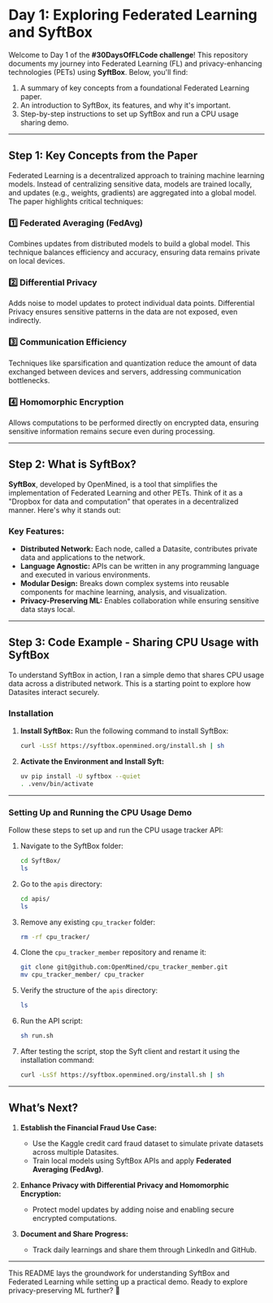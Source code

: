 # Day 1: Exploring Federated Learning and SyftBox

Welcome to Day 1 of the **#30DaysOfFLCode challenge**! This repository documents my journey into Federated Learning (FL) and privacy-enhancing technologies (PETs) using **SyftBox**. Below, you'll find:  
1. A summary of key concepts from a foundational Federated Learning paper.  
2. An introduction to SyftBox, its features, and why it's important.  
3. Step-by-step instructions to set up SyftBox and run a CPU usage sharing demo.  

---

## Step 1: Key Concepts from the Paper

Federated Learning is a decentralized approach to training machine learning models. Instead of centralizing sensitive data, models are trained locally, and updates (e.g., weights, gradients) are aggregated into a global model. The paper highlights critical techniques:

### **1️⃣ Federated Averaging (FedAvg)**  
Combines updates from distributed models to build a global model. This technique balances efficiency and accuracy, ensuring data remains private on local devices.

### **2️⃣ Differential Privacy**  
Adds noise to model updates to protect individual data points. Differential Privacy ensures sensitive patterns in the data are not exposed, even indirectly.

### **3️⃣ Communication Efficiency**  
Techniques like sparsification and quantization reduce the amount of data exchanged between devices and servers, addressing communication bottlenecks.

### **4️⃣ Homomorphic Encryption**  
Allows computations to be performed directly on encrypted data, ensuring sensitive information remains secure even during processing.

---

## Step 2: What is SyftBox?

**SyftBox**, developed by OpenMined, is a tool that simplifies the implementation of Federated Learning and other PETs. Think of it as a "Dropbox for data and computation" that operates in a decentralized manner. Here's why it stands out:

### **Key Features:**
- **Distributed Network:** Each node, called a Datasite, contributes private data and applications to the network.
- **Language Agnostic:** APIs can be written in any programming language and executed in various environments.
- **Modular Design:** Breaks down complex systems into reusable components for machine learning, analysis, and visualization.
- **Privacy-Preserving ML:** Enables collaboration while ensuring sensitive data stays local.

---

## Step 3: Code Example - Sharing CPU Usage with SyftBox

To understand SyftBox in action, I ran a simple demo that shares CPU usage data across a distributed network. This is a starting point to explore how Datasites interact securely.

### **Installation**

1. **Install SyftBox:**
   Run the following command to install SyftBox:
   ```bash
   curl -LsSf https://syftbox.openmined.org/install.sh | sh
   ```

2. **Activate the Environment and Install Syft:**
   ```bash
   uv pip install -U syftbox --quiet
   . .venv/bin/activate
   ```

---

### **Setting Up and Running the CPU Usage Demo**

Follow these steps to set up and run the CPU usage tracker API:

1. Navigate to the SyftBox folder:
   ```bash
   cd SyftBox/
   ls
   ```

2. Go to the `apis` directory:
   ```bash
   cd apis/
   ls
   ```

3. Remove any existing `cpu_tracker` folder:
   ```bash
   rm -rf cpu_tracker/
   ```

4. Clone the `cpu_tracker_member` repository and rename it:
   ```bash
   git clone git@github.com:OpenMined/cpu_tracker_member.git
   mv cpu_tracker_member/ cpu_tracker
   ```

5. Verify the structure of the `apis` directory:
   ```bash
   ls
   ```

6. Run the API script:
   ```bash
   sh run.sh
   ```

7. After testing the script, stop the Syft client and restart it using the installation command:
   ```bash
   curl -LsSf https://syftbox.openmined.org/install.sh | sh
   ```

---

## What’s Next?

1. **Establish the Financial Fraud Use Case:**
   - Use the Kaggle credit card fraud dataset to simulate private datasets across multiple Datasites.
   - Train local models using SyftBox APIs and apply **Federated Averaging (FedAvg)**.

2. **Enhance Privacy with Differential Privacy and Homomorphic Encryption:**
   - Protect model updates by adding noise and enabling secure encrypted computations.

3. **Document and Share Progress:**
   - Track daily learnings and share them through LinkedIn and GitHub.

---

This README lays the groundwork for understanding SyftBox and Federated Learning while setting up a practical demo. Ready to explore privacy-preserving ML further? 🚀

